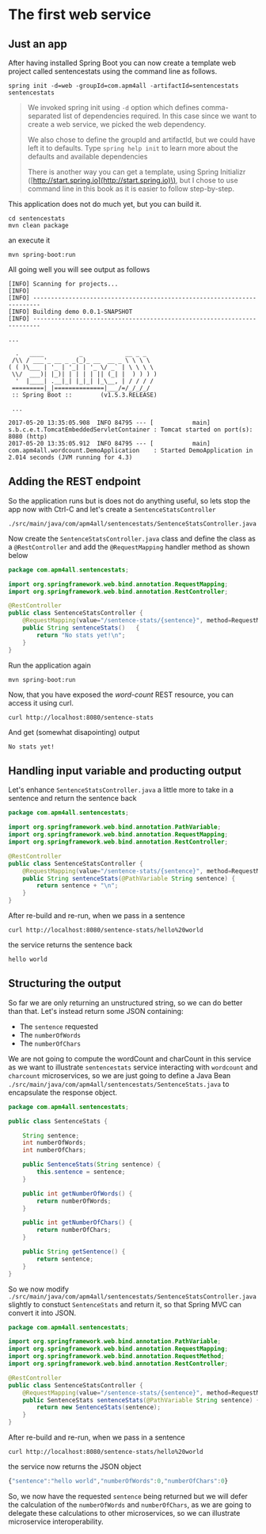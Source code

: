 # The first web service

## Just an app

After having installed Spring Boot you can now create a template web project called sentencestats using the command line as follows.

```
spring init -d=web -groupId=com.apm4all -artifactId=sentencestats sentencestats
```

> We invoked spring init using `-d` option which defines comma-separated list of dependencies required. In this case since we want to create a web service, we picked the web dependency.
>
> We also chose to define the groupId and artifactId, but we could have left it to defaults. Type `spring help init` to learn more about the defaults and available dependencies
>
> There is another way you can get a template, using Spring Initializr \([http://start.spring.io](http://start.spring.io)\), but I chose to use command line in this book as it is easier to follow step-by-step.

This application does not do much yet, but you can build it.

```
cd sentencestats
mvn clean package
```

an execute it

```
mvn spring-boot:run
```

All going well you will see output as follows

    [INFO] Scanning for projects...
    [INFO]
    [INFO] ------------------------------------------------------------------------
    [INFO] Building demo 0.0.1-SNAPSHOT
    [INFO] ------------------------------------------------------------------------

    ...

      .   ____          _            __ _ _
     /\\ / ___'_ __ _ _(_)_ __  __ _ \ \ \ \
    ( ( )\___ | '_ | '_| | '_ \/ _` | \ \ \ \
     \\/  ___)| |_)| | | | | || (_| |  ) ) ) )
      '  |____| .__|_| |_|_| |_\__, | / / / /
     =========|_|==============|___/=/_/_/_/
     :: Spring Boot ::        (v1.5.3.RELEASE)

     ...

    2017-05-20 13:35:05.908  INFO 84795 --- [           main] s.b.c.e.t.TomcatEmbeddedServletContainer : Tomcat started on port(s): 8080 (http)
    2017-05-20 13:35:05.912  INFO 84795 --- [           main] com.apm4all.wordcount.DemoApplication    : Started DemoApplication in 2.014 seconds (JVM running for 4.3)

## Adding the REST endpoint

So the application runs but is does not do anything useful, so lets stop the app now with Ctrl-C and let's create a `SentenceStatsController`

```
./src/main/java/com/apm4all/sentencestats/SentenceStatsController.java
```

Now create the `SentenceStatsController.java` class and define the class as a `@RestController` and add the `@RequestMapping` handler method as shown below

```java
package com.apm4all.sentencestats;

import org.springframework.web.bind.annotation.RequestMapping;
import org.springframework.web.bind.annotation.RestController;

@RestController
public class SentenceStatsController {
    @RequestMapping(value="/sentence-stats/{sentence}", method=RequestMethod.GET)
    public String sentenceStats()   {
        return "No stats yet!\n";
    }
}
```

Run the application again

```
mvn spring-boot:run
```

Now, that you have exposed the _word-count_ REST resource, you can access it using curl.

```
curl http://localhost:8080/sentence-stats
```

And get \(somewhat disapointing\) output

```
No stats yet!
```

## Handling input variable and producting output

Let's enhance `SentenceStatsController.java` a little more to take in a sentence and return the sentence back

```java
package com.apm4all.sentencestats;

import org.springframework.web.bind.annotation.PathVariable;
import org.springframework.web.bind.annotation.RequestMapping;
import org.springframework.web.bind.annotation.RestController;

@RestController
public class SentenceStatsController {
    @RequestMapping(value="/sentence-stats/{sentence}", method=RequestMethod.GET)
    public String sentenceStats(@PathVariable String sentence) {
        return sentence + "\n";
    }
}
```

After re-build and re-run, when we pass in a sentence

```
curl http://localhost:8080/sentence-stats/hello%20world
```

the service returns the sentence back

```
hello world
```

## Structuring the output

So far we are only returning an unstructured string, so we can do better than that. Let's instead return some JSON containing:

* The `sentence` requested
* The `numberOfWords`
* The `numberOfChars`

We are not going to compute the wordCount and charCount in this service as we want to illustrate `sentencestats` service interacting with `wordcount` and `charcount` microservices, so we are just going to define a Java Bean `./src/main/java/com/apm4all/sentencestats/SentenceStats.java` to encapsulate the response object.

```java
package com.apm4all.sentencestats;

public class SentenceStats {

    String sentence;
    int numberOfWords;
    int numberOfChars;

    public SentenceStats(String sentence) {
        this.sentence = sentence;
    }

    public int getNumberOfWords() {
        return numberOfWords;
    }

    public int getNumberOfChars() {
        return numberOfChars;
    }

    public String getSentence() {
        return sentence;
    }
}
```

So we now modify `./src/main/java/com/apm4all/sentencestats/SentenceStatsController.java` slightly to constuct `SentenceStats` and return it, so that Spring MVC can convert it into JSON.

```java
package com.apm4all.sentencestats;

import org.springframework.web.bind.annotation.PathVariable;
import org.springframework.web.bind.annotation.RequestMapping;
import org.springframework.web.bind.annotation.RequestMethod;
import org.springframework.web.bind.annotation.RestController;

@RestController
public class SentenceStatsController {
    @RequestMapping(value="/sentence-stats/{sentence}", method=RequestMethod.GET)
    public SentenceStats sentenceStats(@PathVariable String sentence) {
        return new SentenceStats(sentence);
    }
}
```

After re-build and re-run, when we pass in a sentence

```
curl http://localhost:8080/sentence-stats/hello%20world
```

the service now returns the JSON object

```js
{"sentence":"hello world","numberOfWords":0,"numberOfChars":0}
```

So, we now have the requested `sentence` being returned but we will defer the calculation of the `numberOfWords` and `numberOfChars`, as we are going to delegate these calculations to other microservices, so we can illustrate microservice interoperability.

